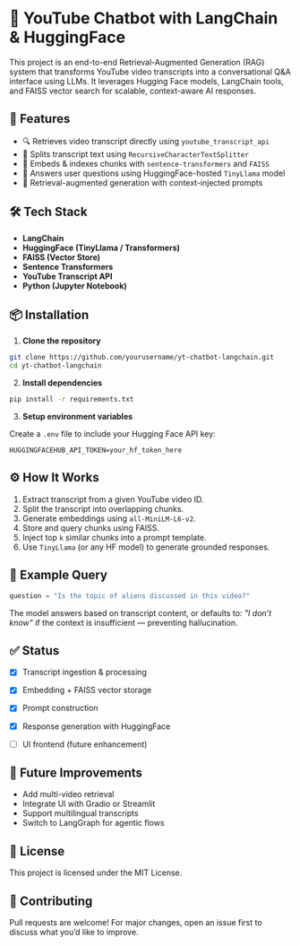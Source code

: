 # 🎥 YouTube Chatbot with LangChain & HuggingFace

This project is an end-to-end Retrieval-Augmented Generation (RAG) system that transforms YouTube video transcripts into a conversational Q&A interface using LLMs. It leverages Hugging Face models, LangChain tools, and FAISS vector search for scalable, context-aware AI responses.


## 🚀 Features

- 🔍 Retrieves video transcript directly using `youtube_transcript_api`
- 📄 Splits transcript text using `RecursiveCharacterTextSplitter`
- 🔎 Embeds & indexes chunks with `sentence-transformers` and `FAISS`
- 🤖 Answers user questions using HuggingFace-hosted `TinyLlama` model
- 🧠 Retrieval-augmented generation with context-injected prompts


## 🛠️ Tech Stack

- **LangChain**
- **HuggingFace (TinyLlama / Transformers)**
- **FAISS (Vector Store)**
- **Sentence Transformers**
- **YouTube Transcript API**
- **Python (Jupyter Notebook)**


## 📦 Installation

1. **Clone the repository**

```bash
git clone https://github.com/yourusername/yt-chatbot-langchain.git
cd yt-chatbot-langchain
````

2. **Install dependencies**

```bash
pip install -r requirements.txt
```

3. **Setup environment variables**

Create a `.env` file to include your Hugging Face API key:

```env
HUGGINGFACEHUB_API_TOKEN=your_hf_token_here
```



## ⚙️ How It Works

1. Extract transcript from a given YouTube video ID.
2. Split the transcript into overlapping chunks.
3. Generate embeddings using `all-MiniLM-L6-v2`.
4. Store and query chunks using FAISS.
5. Inject top `k` similar chunks into a prompt template.
6. Use `TinyLlama` (or any HF model) to generate grounded responses.



## 📌 Example Query

```python
question = "Is the topic of aliens discussed in this video?"
```

The model answers based on transcript content, or defaults to:
*"I don’t know"* if the context is insufficient — preventing hallucination.



## ✅ Status

* [x] Transcript ingestion & processing
* [x] Embedding + FAISS vector storage
* [x] Prompt construction
* [x] Response generation with HuggingFace
* [ ] UI frontend (future enhancement)



## 📎 Future Improvements

* Add multi-video retrieval
* Integrate UI with Gradio or Streamlit
* Support multilingual transcripts
* Switch to LangGraph for agentic flows



## 📄 License

This project is licensed under the MIT License.



## 🤝 Contributing

Pull requests are welcome! For major changes, open an issue first to discuss what you’d like to improve.

